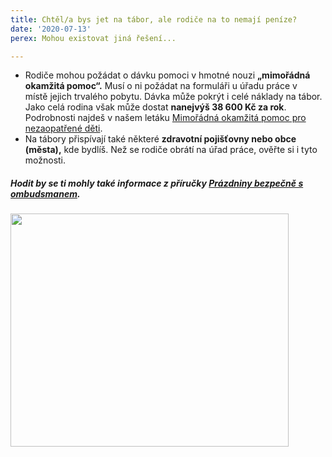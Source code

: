 ```yaml
---
title: Chtěl/a bys jet na tábor, ale rodiče na to nemají peníze?
date: '2020-07-13'
perex: Mohou existovat jiná řešení...

---
```



<ul><li>Rodiče mohou požádat o dávku pomoci v hmotné nouzi <strong>„mimořádná okamžitá pomoc“.</strong> Musí o ni požádat na formuláři u úřadu práce v místě&nbsp;jejich&nbsp;trvalého pobytu. Dávka může pokrýt i celé náklady na tábor. Jako celá rodina&nbsp;však může dostat <strong>nanejvýš 38 600 Kč za rok</strong>. Podrobnosti najdeš v našem&nbsp;letáku <a href="https://www.ochrance.cz/fileadmin/user_upload/Letaky/MOP-pro-deti.pdf" target="_blank">Mimořádná okamžitá pomoc pro nezaopatřené děti</a>. </li><li>Na tábory přispívají také některé <strong>zdravotní pojišťovny nebo obce (města),</strong> kde bydlíš. Než se rodiče obrátí na úřad práce, ověřte si i tyto možnosti.</li></ul><h5>Hodit by se ti mohly také informace z příručky <a href="https://www.ochrance.cz/fileadmin/user_upload/Letaky/Prazdniny-bezpecne.pdf" target="_blank">Prázdniny bezpečně s ombudsmanem</a>. </h5><p><img src="uploads/RTEmagicC_10_penize_na_tabor_01.png.png" height="373" width="445" alt="" /></p>

